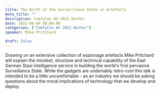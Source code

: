 ```yaml
---
title: The Birth of the Surveillance State in Artefacts
meta_title: ""
description: ComfyCon AU 2022 Winter
date: 2022-09-04 00:00:00
categories: ["ComfyCon AU 2022 Winter"]
speaker: Mike Pritchard

draft: false
---
```

Drawing on an extensive collection of espionage artefacts Mike Pritchard will explain the mindset, structure and technical capability of the East German Stasi intelligence service in building the world's first pervasive Surveillance State.
While the gadgets are undeniably retro-cool this talk is intended to be a little uncomfortable - as an industry we should be asking questions about the moral implications of technology that we develop and deploy.

